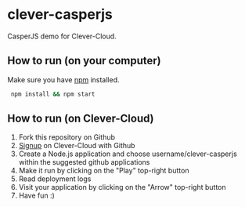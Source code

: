 clever-casperjs
===============

CasperJS demo for Clever-Cloud.

How to run (on your computer)
-----------------------------

Make sure you have [npm](https://npmjs.org) installed.

```sh
 npm install && npm start
```

How to run (on Clever-Cloud)
----------------------------

1. Fork this repository on Github
2. [Signup](https://api.clever-cloud.com/v2/github/signup) on Clever-Cloud with Github
3. Create a Node.js application and choose username/clever-casperjs within the suggested github applications
4. Make it run by clicking on the "Play" top-right button
5. Read deployment logs
6. Visit your application by clicking on the "Arrow" top-right button
7. Have fun :)
